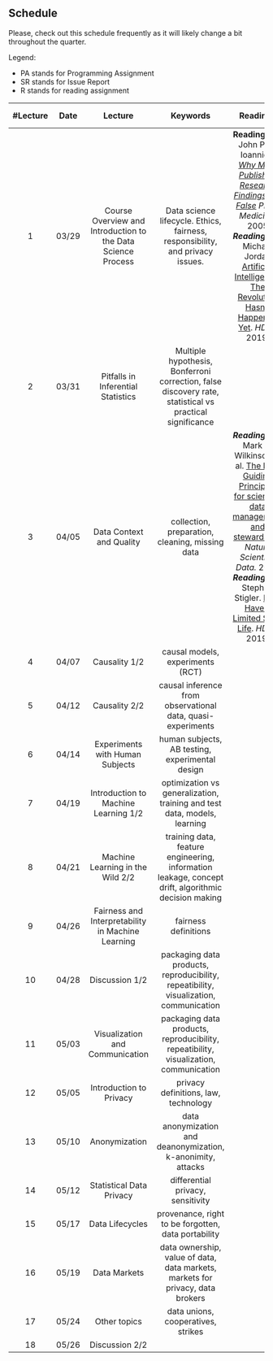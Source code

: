 ## Schedule

Please, check out this schedule frequently as it will likely change a bit throughout the quarter.

Legend:

- PA stands for Programming Assignment
- SR stands for Issue Report
- R stands for reading assignment


| #Lecture | Date  |                           Lecture                            |                           Keywords                           | Readings |       Important Dates        |
| :------: | :---: | :----------------------------------------------------------: | :----------------------------------------------------------: | :------: | :--------------------------: |
|    1     | 03/29 | Course Overview and Introduction to the Data Science Process | Data science lifecycle. Ethics, fairness, responsibility, and privacy issues. |  **Reading 1.1:** John P. A. Ioannidis *[Why Most Published Research Findings Are False](https://journals.plos.org/plosmedicine/article?id=10.1371/journal.pmed.0020124&xid=17259,15700019,15700186,15700190,15700248)* *PLOS Medicine*. 2005 ***Reading 1.2***: Michael Jordan [Artificial Intelligence: The Revolution Hasn't Happened Yet](https://hdsr.mitpress.mit.edu/pub/wot7mkc1). *HDSR* 2019.       | *PA0 assigned* *SR assigned* *R1 assigned* |
|    2     | 03/31 |              Pitfalls in Inferential Statistics              | Multiple hypothesis, Bonferroni correction, false discovery rate, statistical vs practical significance |          |          | 
|    3     | 04/05 |                   Data Context and Quality                   |       collection, preparation, cleaning, missing data        |  ***Reading 2.1***: Mark D. Wilkinson et al. [The FAIR Guiding Principles for scientific data management and stewardship](https://www.nature.com/articles/sdata201618?ref=https://githubhelp.com). *Nature Scientific Data.* 2016 ***Reading 2.2***: Stephen Stigler. [Data Have a Limited Shelf Life](https://hdsr.mitpress.mit.edu/pub/iu26pfw1). *HDSR* 2019.         |  *R1 due* *PA0 due* *R2 assigned* *PA1 assigned*     |
|    4     | 04/07 |                        Causality 1/2                         |              causal models,  experiments (RCT)               |          |        |
|    5     | 04/12 |                        Causality 2/2                         | causal inference from observational data, quasi-experiments  |          |     *PA1 due PA2 assigned*     |
|    6     | 04/14 |               Experiments with Human Subjects                |       human subjects, AB testing, experimental design        |          |  *PA3 assigned*    |
|    7     | 04/19 |             Introduction to Machine Learning 1/2             | optimization vs generalization, training and test data, models, learning |        |     *PA2 due* *PA4 assigned*    |
|    8     | 04/21 |               Machine Learning in the Wild 2/2               | training data, feature engineering, information leakage, concept drift, algorithmic decision making |          |            |
|    9     | 04/26 |      Fairness and Interpretability in Machine Learning       |                     fairness definitions                     |          |      *PA4 due* *PA5 assigned*             |
|    10    | 04/28 |                        Discussion 1/2                        | packaging data products, reproducibility, repeatibility, visualization, communication |          |       |
|    11    | 05/03 |               Visualization and Communication                | packaging data products, reproducibility, repeatibility, visualization, communication |     |    *PA5 due*     |
|    12    | 05/05 |                   Introduction to Privacy                    |             privacy definitions, law, technology             |          |                     |
|    13    | 05/10 |                        Anonymization                         | data anonymization and deanonymization, k-anonimity, attacks |          |          *PA3 due*           |
|    14    | 05/12 |                   Statistical Data Privacy                   |              differential privacy, sensitivity               |          |        *PA6 assigned*        |
|    15    | 05/17 |                       Data Lifecycles                        |     provenance, right to be forgotten, data portability      |          |                              |
|    16    | 05/19 |                         Data Markets                         | data ownership, value of data, data markets, markets for privacy, data brokers |          |          *PA6 due*           |
|    17    | 05/24 |                         Other topics                         |              data unions, cooperatives, strikes              |          |           *SR due*           |
|    18    | 05/26 |                        Discussion 2/2                        |                                                              |          |                              |
